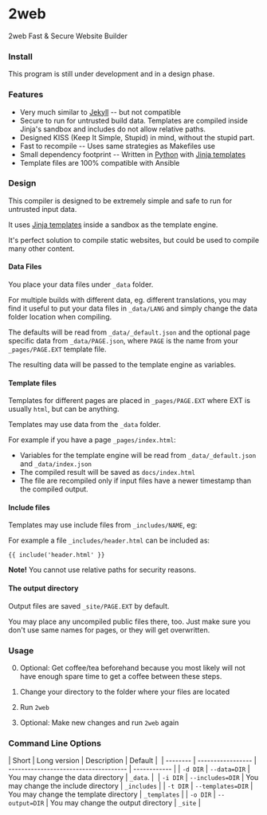 # 2web

2web Fast &amp; Secure Website Builder

### Install

This program is still under development and in a design phase.

### Features 

 * Very much similar to [Jekyll](https://jekyllrb.com/) -- but not compatible
 * Secure to run for untrusted build data. Templates are compiled inside Jinja's sandbox and includes do not allow relative paths.
 * Designed KISS (Keep It Simple, Stupid) in mind, without the stupid part.
 * Fast to recompile -- Uses same strategies as Makefiles use
 * Small dependency footprint -- Written in [Python](https://www.python.org/) with [Jinja templates](https://jinja.palletsprojects.com/en/2.11.x/)
 * Template files are 100% compatible with Ansible

### Design 

This compiler is designed to be extremely simple and safe to run for untrusted input data.

It uses [Jinja templates](https://jinja.palletsprojects.com/en/2.11.x/) inside a sandbox as the template engine.

It's perfect solution to compile static websites, but could be used to compile many other content.

#### Data Files

You place your data files under `_data` folder.

For multiple builds with different data, eg. different translations, you may 
find it useful to put your data files in `_data/LANG` and simply change the 
data folder location when compiling.

The defaults will be read from `_data/_default.json` and the optional page 
specific data from `_data/PAGE.json`, where `PAGE` is the name from your 
`_pages/PAGE.EXT` template file.

The resulting data will be passed to the template engine as variables.

#### Template files

Templates for different pages are placed in `_pages/PAGE.EXT` where EXT is 
usually `html`, but can be anything. 

Templates may use data from the `_data` folder. 

For example if you have a page `_pages/index.html`:

 * Variables for the template engine will be read from `_data/_default.json` and `_data/index.json`
 * The compiled result will be saved as `docs/index.html`
 * The file are recompiled only if input files have a newer timestamp than the compiled output.

#### Include files

Templates may use include files from `_includes/NAME`, eg:

For example a file `_includes/header.html` can be included as:

```
{{ include('header.html' }}
```

**Note!** You cannot use relative paths for security reasons.

#### The output directory

Output files are saved `_site/PAGE.EXT` by default.

You may place any uncompiled public files there, too. Just make sure you don't use same names for pages, or they will get overwritten.

### Usage

 0) Optional: Get coffee/tea beforehand because you most likely will not have 
    enough spare time to get a coffee between these steps.

 1) Change your directory to the folder where your files are located

 2) Run `2web`

 3) Optional: Make new changes and run `2web` again

### Command Line Options

| Short    | Long version      | Description                           | Default      | 
| -------- | ----------------- | ------------------------------------- | ------------ |
| `-d DIR` | `--data=DIR`      | You may change the data directory     | `_data`.     | 
| `-i DIR` | `--includes=DIR`  | You may change the include directory  | `_includes`  |
| `-t DIR` | `--templates=DIR` | You may change the template directory | `_templates` |
| `-o DIR` | `--output=DIR`    | You may change the output directory   | `_site`      |
